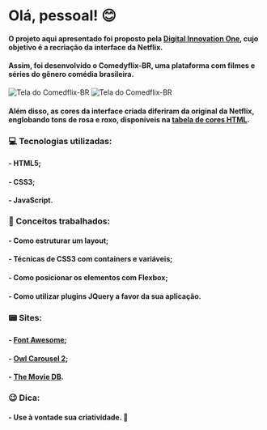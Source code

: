 # Olá, pessoal! :blush:

#### O projeto aqui apresentado foi proposto pela [Digital Innovation One](https://www.dio.me/?ref=3NO8V47B9Z), cujo objetivo é a recriação da interface da Netflix.

#### Assim, foi desenvolvido o Comedyflix-BR, uma plataforma com filmes e séries do gênero comédia brasileira.

![Tela do Comedflix-BR](https://ibb.co/vcMNRmg)
![Tela do Comedflix-BR](https://ibb.co/Hg4vQP4)

#### Além disso, as cores da interface criada diferiram da original da Netflix, englobando tons de rosa e roxo, disponíveis na [tabela de cores HTML](https://celke.com.br/artigo/tabela-de-cores-html-nome-hexadecimal-rgb).


### :computer: Tecnologias utilizadas:
#### - HTML5;
#### - CSS3;
#### - JavaScript.


### :bookmark_tabs: Conceitos trabalhados:
#### - Como estruturar um layout; 
#### - Técnicas de CSS3 com containers e variáveis; 
#### - Como posicionar os elementos com Flexbox;
#### - Como utilizar plugins JQuery a favor da sua aplicação.


### :pager: Sites:
#### - [Font Awesome](https://fontawesome.com/); 
#### - [Owl Carousel 2](https://owlcarousel2.github.io/OwlCarousel2/);
#### - [The Movie DB](https://www.themoviedb.org/).


### :wink: Dica: 
#### - Use à vontade sua criatividade. :rocket:
